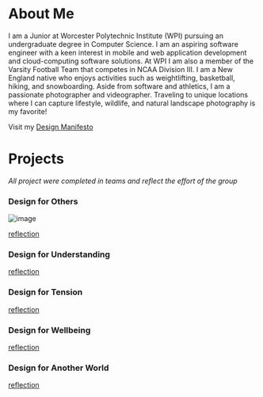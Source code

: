 # About Me

I am a Junior at Worcester Polytechnic Institute (WPI) pursuing an undergraduate degree in Computer Science. I am an aspiring software engineer with a keen interest in mobile and web application development and cloud-computing software solutions. At WPI I am also a member of the Varsity Football Team that competes in NCAA Division III. I am a New England native who enjoys activities such as weightlifting, basketball, hiking, and snowboarding. Aside from software and athletics, I am a passionate photographer and videographer. Traveling to unique locations where I can capture lifestyle, wildlife, and natural landscape photography is my favorite!   

Visit my [Design Manifesto](http://benemrick.github.io/manifesto)

# Projects

*All project were completed in teams and reflect the effort of the group*

### Design for Others
![image](https://raw.githubusercontent.com/benemrick/benemrick.github.io/blob/master/WPL%20Home%20Page.png)

[reflection](https://medium.com/@benemrick/group-1-design-for-others-998326e8287d)

### Design for Understanding

[reflection](https://medium.com/@benemrick/design-for-understanding-9efe5ccb29f5)

### Design for Tension

[reflection](https://medium.com/@benemrick/design-for-tension-9f26b412c300)

### Design for Wellbeing

[reflection](https://medium.com/@benemrick/design-for-wellbeing-64f51a5cec6b)

### Design for Another World

[reflection](https://medium.com/@adhrsh122/design-for-a-new-world-d8ffca0f996f)







